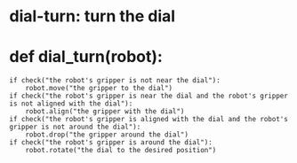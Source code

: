 # dial-turn: turn the dial
# def dial_turn(robot):
    if check("the robot's gripper is not near the dial"):
        robot.move("the gripper to the dial")
    if check("the robot's gripper is near the dial and the robot's gripper is not aligned with the dial"):
        robot.align("the gripper with the dial")
    if check("the robot's gripper is aligned with the dial and the robot's gripper is not around the dial"):
        robot.drop("the gripper around the dial")
    if check("the robot's gripper is around the dial"):
        robot.rotate("the dial to the desired position")